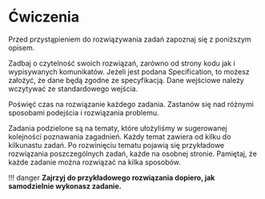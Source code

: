# Ćwiczenia

Przed przystąpieniem do rozwiązywania zadań zapoznaj się z poniższym opisem.

Zadbaj o czytelność swoich rozwiązań, zarówno od strony kodu jak i wypisywanych komunikatów. Jeżeli jest podana Specification, to możesz założyć, że dane będą zgodne ze specyfikacją. Dane wejściowe należy wczytywać ze standardowego wejścia.

Poświęć czas na rozwiązanie każdego zadania. Zastanów się nad różnymi sposobami podejścia i rozwiązania problemu.

Zadania podzielone są na tematy, które ułożyliśmy w sugerowanej kolejności poznawania zagadnień. Każdy temat zawiera od kilku do kilkunastu zadań. Po rozwinięciu tematu pojawią się przykładowe rozwiązania poszczególnych zadań, każde na osobnej stronie. Pamiętaj, że każde zadanie można rozwiązać na kilka sposobów. 

!!! danger
	 **Zajrzyj do przykładowego rozwiązania dopiero, jak samodzielnie wykonasz zadanie.**
